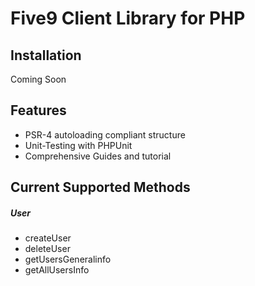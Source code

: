 Five9 Client Library for PHP 
=========================

Installation
------------
Coming Soon


Features
--------
* PSR-4 autoloading compliant structure
* Unit-Testing with PHPUnit
* Comprehensive Guides and tutorial

Current Supported Methods
-------------------------
##### User
* createUser
* deleteUser
* getUsersGeneralinfo
* getAllUsersInfo
